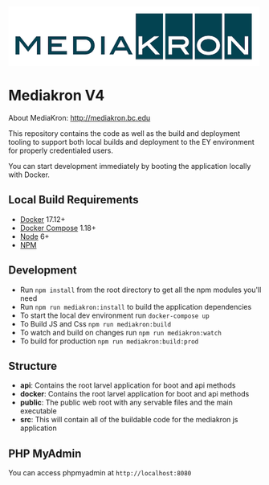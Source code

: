 ![MediaKron Banner](mkbanner.png)
# Mediakron V4

About MediaKron: http://mediakron.bc.edu

This repository contains the code as well as the build and deployment tooling to support both local builds and deployment to the EY environment
for properly credentialed users.

You can start development immediately by booting the application locally with Docker.

## Local Build Requirements
* [Docker](https://docs.docker.com/install/) 17.12+ 
* [Docker Compose](https://docs.docker.com/compose/) 1.18+
* [Node](https://nodejs.org) 6+
* [NPM](https://www.npmjs.com/)

## Development
* Run `npm install` from the root directory to get all the npm modules you'll need
* Run `npm run mediakron:install` to build the application dependencies
* To start the local dev environment run `docker-compose up`
* To Build JS and Css `npm run mediakron:build`
* To watch and build on changes run `npm run mediakron:watch`
* To build for production `npm run mediakron:build:prod`

## Structure
* **api**: Contains the root larvel application for boot and api methods
* **docker**: Contains the root larvel application for boot and api methods
* **public**: The public web root with any servable files and the main executable
* **src**: This will contain all of the buildable code for the mediakron js application

## PHP MyAdmin 
You can access phpmyadmin at `http://localhost:8080`
